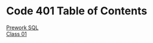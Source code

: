 # Code 401 Table of Contents

[Prework SQL](https://klesnykh.github.io/reading-notes/code-401/prework)  
[Class 01](https://klesnykh.github.io/reading-notes/code-401/class01)  
